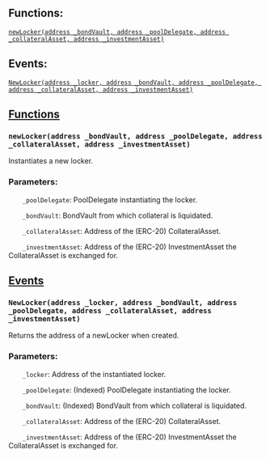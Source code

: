 

## Functions:
[`newLocker(address _bondVault, address _poolDelegate, address _collateralAsset, address _investmentAsset)`](#BondVaultCollateralLiquidationStrategyFactory_LP-newLocker-address-address-address-address-)

## Events:
[`NewLocker(address _locker, address _bondVault, address _poolDelegate, address _collateralAsset, address _investmentAsset)`](#BondVaultCollateralLiquidationStrategyFactory_LP-NewLocker-address-address-address-address-address-)

## <u>Functions</u>

### `newLocker(address _bondVault, address _poolDelegate, address _collateralAsset, address _investmentAsset)`
Instantiates a new locker.


### Parameters:
&nbsp;&nbsp;&nbsp;&nbsp;&nbsp;&nbsp; `_poolDelegate`: PoolDelegate instantiating the locker.

&nbsp;&nbsp;&nbsp;&nbsp;&nbsp;&nbsp; `_bondVault`: BondVault from which collateral is liquidated.

&nbsp;&nbsp;&nbsp;&nbsp;&nbsp;&nbsp; `_collateralAsset`: Address of the (ERC-20) CollateralAsset.

&nbsp;&nbsp;&nbsp;&nbsp;&nbsp;&nbsp; `_investmentAsset`: Address of the (ERC-20) InvestmentAsset the CollateralAsset is exchanged for.

## <u>Events</u>

### `NewLocker(address _locker, address _bondVault, address _poolDelegate, address _collateralAsset, address _investmentAsset)`
Returns the address of a newLocker when created.


### Parameters:
&nbsp;&nbsp;&nbsp;&nbsp;&nbsp;&nbsp; `_locker`: Address of the instantiated locker.

&nbsp;&nbsp;&nbsp;&nbsp;&nbsp;&nbsp; `_poolDelegate`: (Indexed) PoolDelegate instantiating the locker.

&nbsp;&nbsp;&nbsp;&nbsp;&nbsp;&nbsp; `_bondVault`: (Indexed) BondVault from which collateral is liquidated.

&nbsp;&nbsp;&nbsp;&nbsp;&nbsp;&nbsp; `_collateralAsset`: Address of the (ERC-20) CollateralAsset.

&nbsp;&nbsp;&nbsp;&nbsp;&nbsp;&nbsp; `_investmentAsset`: Address of the (ERC-20) InvestmentAsset the CollateralAsset is exchanged for.
